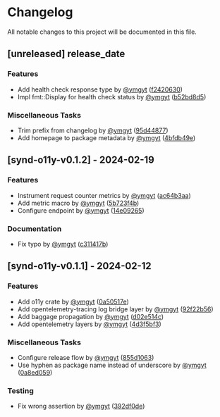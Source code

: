 # Changelog

All notable changes to this project will be documented in this file.

## [unreleased] __release_date__

### Features

- Add health check response type by [@ymgyt](https://github.com/ymgyt) ([f2420630](https://github.com/ymgyt/syndicationd/commit/f242063027b2ba5cac06a871a4c24d2413366cf4))
- Impl fmt::Display for health check status by [@ymgyt](https://github.com/ymgyt) ([b52bd8d5](https://github.com/ymgyt/syndicationd/commit/b52bd8d56d39bc4263f0c4851fb078803bd65881))

### Miscellaneous Tasks

- Trim prefix from changelog by [@ymgyt](https://github.com/ymgyt) ([95d44877](https://github.com/ymgyt/syndicationd/commit/95d448773ec7ab009fbece0928854364679b6f2c))
- Add homepage to package metadata by [@ymgyt](https://github.com/ymgyt) ([4bfdb49e](https://github.com/ymgyt/syndicationd/commit/4bfdb49e317e18ff6345ce1b8e8071f0497a1a5f))

## [synd-o11y-v0.1.2] - 2024-02-19

### Features

- Instrument request counter metrics by [@ymgyt](https://github.com/ymgyt) ([ac64b3aa](https://github.com/ymgyt/syndicationd/commit/ac64b3aa6880482597e672649de800eb30b3ad56))
- Add metric macro by [@ymgyt](https://github.com/ymgyt) ([5b723f4b](https://github.com/ymgyt/syndicationd/commit/5b723f4b0c68b422f4778b502d2136ef4662bebd))
- Configure endpoint by [@ymgyt](https://github.com/ymgyt) ([14e09265](https://github.com/ymgyt/syndicationd/commit/14e0926596c59a5e32c283d0f8ac7f805e9e97d9))

### Documentation

- Fix typo by [@ymgyt](https://github.com/ymgyt) ([c311417b](https://github.com/ymgyt/syndicationd/commit/c311417bb69d22c7826d4ec931ec8dfe59042ca1))

## [synd-o11y-v0.1.1] - 2024-02-12

### Features

- Add o11y crate by [@ymgyt](https://github.com/ymgyt) ([0a50517e](https://github.com/ymgyt/syndicationd/commit/0a50517e0b861973fac95ad5dba6f2c4d5b7270d))
- Add opentelemetry-tracing log bridge layer by [@ymgyt](https://github.com/ymgyt) ([92f22b56](https://github.com/ymgyt/syndicationd/commit/92f22b564357a0d43f8631212cf976338eb05a04))
- Add baggage propagation by [@ymgyt](https://github.com/ymgyt) ([d02e514c](https://github.com/ymgyt/syndicationd/commit/d02e514c8f6e32aa748c10dadb204153cba21ecc))
- Add opentelemetry layers by [@ymgyt](https://github.com/ymgyt) ([4d3f5bf3](https://github.com/ymgyt/syndicationd/commit/4d3f5bf3f45f31cfd014dbdf37a41a31ea0472ca))

### Miscellaneous Tasks

- Configure release flow by [@ymgyt](https://github.com/ymgyt) ([855d1063](https://github.com/ymgyt/syndicationd/commit/855d1063f5b476433fe0a7ab352b72d63a749e2e))
- Use hyphen as package name instead of underscore by [@ymgyt](https://github.com/ymgyt) ([0a8ed059](https://github.com/ymgyt/syndicationd/commit/0a8ed05997790f9f05c932c92fa2b2b2d74065a9))

### Testing

- Fix wrong assertion by [@ymgyt](https://github.com/ymgyt) ([392df0de](https://github.com/ymgyt/syndicationd/commit/392df0de6c4b7e8c34ae2d7c2f8ec764c23145f0))

<!-- generated by git-cliff -->
